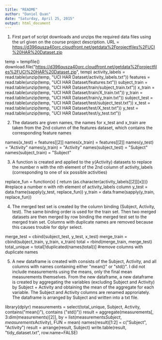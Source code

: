 ```yaml
---
title: "README"
author: "Daniel Quan"
date: "Saturday, April 25, 2015"
output: html_document
---
```

1. First part of script downloads and unzips the required data files using the url given on the course project description.
URL = https://d396qusza40orc.cloudfront.net/getdata%2Fprojectfiles%2FUCI%20HAR%20Dataset.zip

temp = tempfile()
download.file("https://d396qusza40orc.cloudfront.net/getdata%2Fprojectfiles%2FUCI%20HAR%20Dataset.zip", temp)
activity_labels = read.table(unzip(temp, "UCI HAR Dataset/activity_labels.txt"))
features = read.table(unzip(temp, "UCI HAR Dataset/features.txt"))
subject_train = read.table(unzip(temp, "UCI HAR Dataset/train/subject_train.txt"))
x_train = read.table(unzip(temp, "UCI HAR Dataset/train/X_train.txt"))
y_train = read.table(unzip(temp, "UCI HAR Dataset/train/y_train.txt"))
subject_test = read.table(unzip(temp, "UCI HAR Dataset/test/subject_test.txt"))
x_test = read.table(unzip(temp, "UCI HAR Dataset/test/X_test.txt"))
y_test = read.table(unzip(temp, "UCI HAR Dataset/test/y_test.txt"))

2. The datasets are given names, the names for x_test and x_train are taken from the 2nd column of the features dataset, which contains the corresponding feature names

names(x_test) = features[[2]]
names(x_train) = features[[2]]
names(y_test) = "Activity"
names(y_train) = "Activity"
names(subject_test) = "Subject"
names(subject_train) = "Subject"

3. A function is created and applied to the y(Activity) datasets to replace the number n with the nth element of the 2nd column of activity_labels (corresponding to one of six possible activities)

replace_fun = function(x) { return (as.character(activity_labels[[2]][x]))} #replace a number n with nth element of activity_labels column 
y_test = data.frame(sapply(y_test, replace_fun)) 
y_train = data.frame(sapply(y_train, replace_fun))

4. The merged test set is created by the column binding (Subject, Activity, test). The same binding order is used for the train set. Then two merged datasets are then merged by row binding the merged test set to the merged train set. Columns with duplicate names are removed because this causes trouble for dplyr select.

merge_test = cbind(subject_test, y_test, x_test)
merge_train = cbind(subject_train, y_train, x_train)
total = rbind(merge_train, merge_test)
total_unique = total[!duplicated(names(total))] #remove columns with duplicate names

5. A new dataframe is created with consists of the Subject, Activity, and all columns with names containing either "mean()" or "std()". I did not include measurements using the means, only the final mean measurements themselves. From the new dataframe, a new dataframe is created by aggregating the variables (excluding Subject and Activity) by Subject + Activity and obtaining the mean of the aggregate for each variable. The Subject and Activity columns are renamed approriately. The dataframe is arranged by Subject and written into a txt file.  

library(dplyr)
measurements = select(total_unique, Subject, Activity, contains("mean()"), contains ("std()"))
result = aggregate(measurements[, 3:dim(measurements)[2]], by = list(measurements$Subject, measurements$Activity), FUN = mean)
names(result)[1:2] = c("Subject", "Activity")
result = arrange(result, Subject)
write.table(result, "tidy_dataset.txt", row.name=FALSE)
